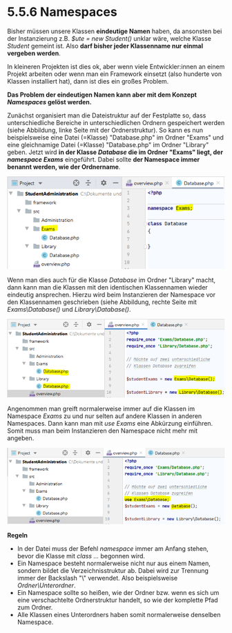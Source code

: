 # 5.5.6 Namespaces

Bisher müssen unsere Klassen **eindeutige Namen** haben, da ansonsten bei der Instanzierung z.B. *$ute = new Student()* unklar wäre, welche Klasse *Student* gemeint ist. Also **darf bisher jeder Klassenname nur einmal vergeben werden**.

In kleineren Projekten ist dies ok, aber wenn viele Entwickler:innen an einem Projekt arbeiten oder wenn man ein Framework einsetzt (also hunderte von Klassen installiert hat), dann ist dies ein großes Problem.

**Das Problem der eindeutigen Namen kann aber mit dem Konzept *Namespaces* gelöst werden.**

Zunächst organisiert man die Dateistruktur auf der Festplatte so, dass unterschiedliche Bereiche in unterschiedlichen Ordnern gespeichert werden (siehe Abbildung, linke Seite mit der Ordnerstruktur). So kann es nun beispielsweise eine Datei (=Klasse) "Database.php" im Ordner "Exams" und eine gleichnamige Datei (=Klasse) "Database.php" im Ordner "Library" geben. Jetzt wird **in der Klasse *Database* die im Ordner "Exams" liegt, der *namespace Exams*** eingeführt. Dabei sollte **der Namespace immer benannt werden, wie der Ordnername**.

![Eine Klasse einem Namespace zuordnen](media/Namspaces2.png)

Wenn man dies auch für die Klasse *Database* im Ordner "Library" macht, dann kann man die Klassen mit den identischen Klassennamen wieder eindeutig ansprechen. Hierzu wird beim Instanzieren der Namespace vor den Klassennamen geschrieben (siehe Abbildung, rechte Seite mit *Exams\Database()* und *Library\Database()*.

![Instanzieren unter Verwendung des Namespaces](media/Namspaces1.png)

Angenommen man greift normalerweise immer auf die Klassen im Namespace *Exams* zu und nur selten auf andere Klassen in anderen Namespaces. Dann kann man mit *use Exams* eine Abkürzung einführen. Somit muss man beim Instanzieren den Namespace nicht mehr mit angeben.

![Verwendung von 'use' als Abkürzung eines Namespaces](media/Namspaces3.png)


**Regeln**

- In der Datei muss der Befehl *namespace* immer am Anfang stehen, bevor die Klasse mit *class ...* begonnen wird.
- Ein Namespace besteht normalerweise nicht nur aus einem Namen, sondern bildet die Verzeichnisstruktur ab. Dabei wird zur Trennung immer der Backslash "\\" verwendet. Also beispielsweise *Ordner\Unterordner*.
- Ein Namespace sollte so heißen, wie der Ordner bzw. wenn es sich um eine verschachtelte Ordnerstruktur handelt, so wie der komplette Pfad zum Ordner.
- Alle Klassen eines Unterordners haben somit normalerweise denselben Namespace.
